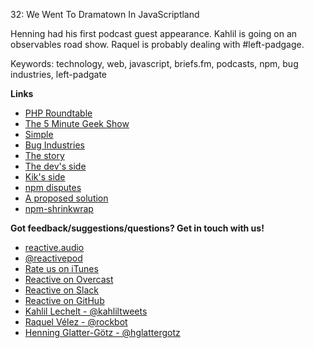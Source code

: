32: We Went To Dramatown In JavaScriptland

Henning had his first podcast guest appearance. Kahlil is going on an observables road show. Raquel is probably dealing with #left-padgage.

Keywords: technology, web, javascript, briefs.fm, podcasts, npm, bug industries, left-padgate

**Links**

 - [PHP Roundtable](https://www.phproundtable.com/episode/staying-relevant-in-an-ever-changing-web-development-world)
 - [The 5 Minute Geek Show](http://www.fiveminutegeekshow.com/)
 - [Simple](https://www.briefs.fm/simple)
 - [Bug Industries](https://bug.industries/)
 - [The story](http://www.theregister.co.uk/2016/03/23/npm_left_pad_chaos)
 - [The dev's side](https://medium.com/@azerbike/i-ve-just-liberated-my-modules-9045c06be67c#.bpj0s1s4w)
 - [Kik's side](https://medium.com/@mproberts/a-discussion-about-the-breaking-of-the-internet-3d4d2a83aa4d#.xuc6eqw32)
 - [npm disputes](https://docs.npmjs.com/misc/disputes)
 - [A proposed solution](https://medium.com/@Rich_Harris/how-to-not-break-the-internet-with-this-one-weird-trick-e3e2d57fee28#.mai2m823m)
 - [npm-shrinkwrap](https://docs.npmjs.com/cli/shrinkwrap)

**Got feedback/suggestions/questions? Get in touch with us!**

 - [reactive.audio](http://reactive.audio)
 - [@reactivepod](https://twitter.com/reactivepod)
 - [Rate us on iTunes](https://itunes.apple.com/us/podcast/reactive/id1020286000)
 - [Reactive on Overcast](https://overcast.fm/itunes1020286000/reactive)
 - [Reactive on Slack](https://reactive-slack.herokuapp.com/)
 - [Reactive on GitHub](https://github.com/reactivepod)
 - [Kahlil Lechelt - @kahliltweets](https://twitter.com/kahliltweets)
 - [Raquel Vélez - @rockbot](https://twitter.com/rockbot)
 - [Henning Glatter-Götz - @hglattergotz](https://twitter.com/hglattergotz)

